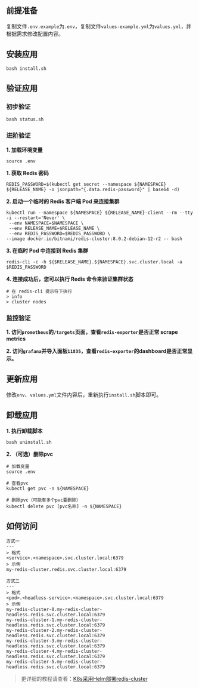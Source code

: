 前提准备
---

复制文件`.env.example`为`.env`，复制文件`values-example.yml`为`values.yml`，并根据需求修改配置内容。

安装应用
---

```shell
bash install.sh
```

验证应用
---

### 初步验证

```shell
bash status.sh
```

### 进阶验证

**1. 加载环境变量**

```shell
source .env
```

**1. 获取 Redis 密码**

```shell
REDIS_PASSWORD=$(kubectl get secret --namespace ${NAMESPACE} ${RELEASE_NAME} -o jsonpath="{.data.redis-password}" | base64 -d)
```
   
**2. 启动一个临时的 Redis 客户端 Pod 来连接集群**

```shell
kubectl run --namespace ${NAMESPACE} ${RELEASE_NAME}-client --rm --tty -i --restart='Never' \
 --env NAMESPACE=$NAMESPACE \
 --env RELEASE_NAME=$RELEASE_NAME \
 --env REDIS_PASSWORD=$REDIS_PASSWORD \
--image docker.io/bitnami/redis-cluster:8.0.2-debian-12-r2 -- bash
```
   
**3. 在临时 Pod 中连接到 Redis 集群**

```shell
redis-cli -c -h ${$RELEASE_NAME}.${NAMESPACE}.svc.cluster.local -a $REDIS_PASSWORD
```

**4. 连接成功后，您可以执行 Redis 命令来验证集群状态**

```shell
# 在 redis-cli 提示符下执行
> info
> cluster nodes
```

### 监控验证

**1. 访问`prometheus`的`/targets`页面，查看`redis-exporter`是否正常 scrape metrics**

**2. 访问`grafana`并导入面板`11835`，查看`redis-exporter`的dashboard是否正常显示。**
    

更新应用
---

修改`env`、`values.yml`文件内容后，重新执行`install.sh`脚本即可。

卸载应用
---

**1. 执行卸载脚本**

```shell
bash uninstall.sh
```

**2. （可选）删除pvc**

```shell
# 加载变量
source .env

# 查看pvc
kubectl get pvc -n ${NAMESPACE}

# 删除pvc（可能有多个pvc要删除）
kubectl delete pvc [pvc名称] -n ${NAMESPACE}
```

## 如何访问

```shell
方式一
---
> 格式
<service>.<namespace>.svc.cluster.local:6379
> 示例
my-redis-cluster.redis.svc.cluster.local:6379

方式二
---
> 格式
<pod>.<headless-service>.<namespace>.svc.cluster.local:6379
> 示例
my-redis-cluster-0.my-redis-cluster-headless.redis.svc.cluster.local:6379
my-redis-cluster-1.my-redis-cluster-headless.redis.svc.cluster.local:6379
my-redis-cluster-2.my-redis-cluster-headless.redis.svc.cluster.local:6379
my-redis-cluster-3.my-redis-cluster-headless.redis.svc.cluster.local:6379
my-redis-cluster-4.my-redis-cluster-headless.redis.svc.cluster.local:6379
my-redis-cluster-5.my-redis-cluster-headless.redis.svc.cluster.local:6379
```

> 更详细的教程请查看：[K8s采用Helm部署redis-cluster](https://lbs.wiki/pages/2a489a94/)
